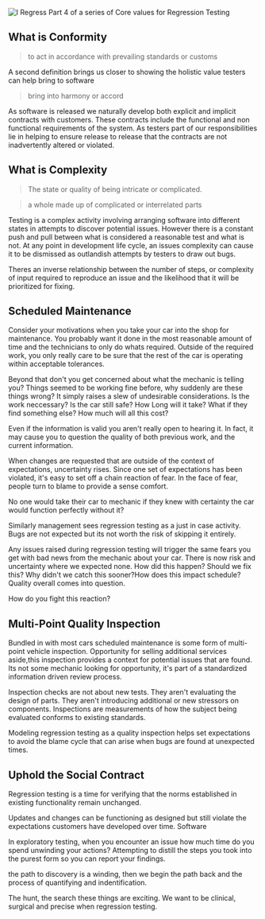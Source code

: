 ![ I Regress](http://www.brendanconnolly.net/wp-content/uploads/2018/01/IRegress.png)
Part 4 of a series of Core values for Regression Testing

## What is Conformity
> to act in accordance with prevailing standards or customs 

A second definition brings us closer to showing the holistic value testers can help bring to software

> bring into harmony or accord
 
As software is released we naturally develop both explicit and implicit contracts with customers. These contracts include the functional and non functional requirements of the system.  As testers part of our responsibilities lie in helping to ensure release to release that the contracts are not inadvertently altered or violated. 


## What is Complexity
> The state or quality of being intricate or complicated.

> a whole made up of complicated or interrelated parts

Testing is a complex activity involving arranging software into different states in attempts to discover potential issues. However there is a constant push and pull between what is considered a reasonable test and what is not. At any point in development life cycle, an issues complexity can cause it to be dismissed as outlandish attempts by testers to draw out bugs. 

Theres an inverse relationship between the number of steps, or complexity of input required to reproduce an issue and the likelihood that it will be prioritized for fixing. 

## Scheduled Maintenance

Consider your motivations when you take your car into the shop for maintenance. You probably want it done in the most reasonable amount of time and the technicians to only do whats required. Outside of the required work, you only really care to be sure that the rest of the car is operating within acceptable tolerances. 

Beyond that don't you get concerned about what the mechanic is telling you? Things seemed to be working fine before, why suddenly are these things wrong? It simply raises a slew of undesirable considerations. Is the work neccessary? Is the car still safe? How Long will it take? What if they find something else? How much will all this cost? 

Even if the information is valid you aren't really open to hearing it. In fact, it may cause you to question the quality of both previous work, and the current information.

When changes are requested that are outside of the context of expectations, uncertainty rises. Since one set of expectations has been violated, it's easy to set off a chain reaction of fear. In the face of fear, people turn to blame to provide a sense comfort. 

No one would take their car to mechanic if they knew with certainty the car would function perfectly without it?

Similarly management sees regression testing as a just in case activity. Bugs are not expected but its not worth the risk of skipping it entirely. 

Any issues raised during regression testing will trigger the same fears you get with bad news from the mechanic about your car. There is now risk and uncertainty where we expected none. How did this happen? Should we fix this? Why didn't we catch this sooner?How does this impact schedule? Quality overall comes into question.

How do you fight this reaction?

## Multi-Point Quality Inspection

Bundled in with most cars scheduled maintenance is some form of multi-point vehicle inspection. Opportunity for selling additional services aside,this inspection provides a context for potential issues that are found. Its not some mechanic looking for opportunity, it's part of a standardized information driven review process.

Inspection checks are not about new tests. They aren't evaluating the design of parts. They aren't introducing additional or new stressors on components. Inspections are measurements of how the subject being evaluated conforms to existing standards.

Modeling regression testing as a quality inspection helps set expectations to avoid the blame cycle that can arise when bugs are  found at unexpected times. 






## Uphold the Social Contract

Regression testing is a time for verifying that the norms established in existing functionality remain unchanged. 

Updates and changes can be functioning as designed but still violate the expectations customers have developed over time. Software



In exploratory testing, when you encounter an issue how much time do you spend unwinding your actions? Attempting to distill the steps you took into the purest form so you can report your findings.  



the path to discovery is a winding, then we begin the path back and the process of quantifying and indentification.

The hunt, the search these things are exciting. We want to be clinical, surgical and precise when regression testing. 






